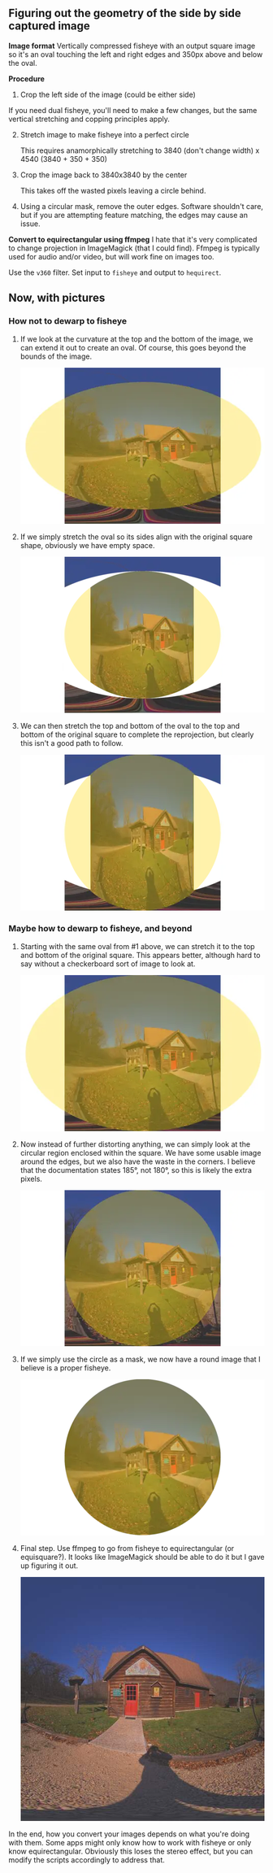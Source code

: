 ## Figuring out the geometry of the side by side captured image

**Image format**
Vertically compressed fisheye with an output square image so it's an oval touching the left and right edges and 350px above and below the oval.

**Procedure**
1. Crop the left side of the image (could be either side)

  If you need dual fisheye, you'll need to make a few changes, but the same vertical stretching and copping principles apply.

2. Stretch image to make fisheye into a perfect circle

   This requires anamorphically stretching to 3840 (don't change width) x 4540 (3840 + 350 + 350)
3. Crop the image back to 3840x3840 by the center

    This takes off the wasted pixels leaving a circle behind.

4. Using a circular mask, remove the outer edges. Software shouldn't care, but if you are attempting feature matching, the edges may cause an issue.


**Convert to equirectangular using ffmpeg**
I hate that it's very complicated to change projection in ImageMagick (that I could find). Ffmpeg is typically used for audio and/or video, but will work fine on images too.

Use the `v360` filter.  Set input to `fisheye` and output to `hequirect`.

## Now, with pictures
### How not to dewarp to fisheye
1. If we look at the curvature at the top and the bottom of the image, we can extend it out to create an oval. Of course, this goes beyond the bounds of the image.

   ![../images/cropping/1-full-oval.webp](../images/cropping/thumbs/1-full-oval.webp)

2. If we simply stretch the oval so its sides align with the original square shape, obviously we have empty space.

   ![../images/cropping/2-framed-oval.webp](../images/cropping/thumbs/2-framed-oval.webp)

3. We can then stretch the top and bottom of the oval to the top and bottom of the original square to complete the reprojection, but clearly this isn't a good path to follow.

   ![../images/cropping/3-circled-oval.webp](../images/cropping/thumbs/3-circled-oval.webp)

### Maybe how to dewarp to fisheye, and beyond
1. Starting with the same oval from #1 above, we can stretch it to the top and bottom of the original square. This appears better, although hard to say without a checkerboard sort of image to look at.

   ![../images/cropping/4-stretched-oval.webp](../images/cropping/thumbs/4-stretched-oval.webp)

2. Now instead of further distorting anything, we can simply look at the circular region enclosed within the square. We have some usable image around the edges, but we also have the waste in the corners. I believe that the documentation states 185°, not 180°, so this is likely the extra pixels.

   ![../images/cropping/5-circled.webp](../images/cropping/thumbs/5-circled.webp)

3. If we simply use the circle as a mask, we now have a round image that I believe is a proper fisheye.

   ![../images/cropping/6-circled-masked.webp](../images/cropping/thumbs/6-circled-masked.webp)

4. Final step. Use ffmpeg to go from fisheye to equirectangular (or equisquare?). It looks like ImageMagick should be able to do it but I gave up figuring it out.

   ![../images/cropping/7-equi.jpg](../images/cropping/thumbs/7-equi.jpg)


In the end, how you convert your images depends on what you're doing with them. Some apps might only know how to work with fisheye or only know equirectangular. Obviously this loses the stereo effect, but you can modify the scripts accordingly to address that.